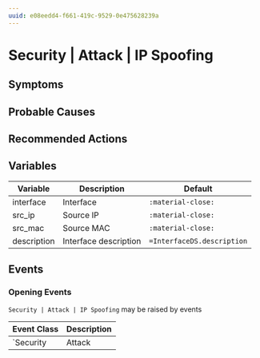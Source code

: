 ```yaml
---
uuid: e08eedd4-f661-419c-9529-0e475628239a
---
```

# Security | Attack | IP Spoofing

## Symptoms

## Probable Causes

## Recommended Actions

## Variables

Variable | Description | Default
--- | --- | ---
interface | Interface | `:material-close:`
src_ip | Source IP | `:material-close:`
src_mac | Source MAC | `:material-close:`
description | Interface description | `=InterfaceDS.description`

## Events

### Opening Events
`Security | Attack | IP Spoofing` may be raised by events

Event Class | Description
--- | ---
`Security | Attack | IP Spoofing` | dispose
